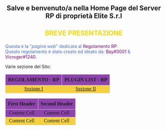 <style>
h2 {text-align: center;}
h4 {text-align: center;}
bold {color:#800080;}
table {
  font-family: Nunito;
  border-collapse: collapse;
  width: 100%;
}
  
tr, th {
  border: 1px solid #dddddd;
  background-color: #8E44AD;
  text-align: center;
  padding: 8px;
}

tr:nth-child(even) {
  background-color: #F4D03F;
  text-align: center;
}
</style>

<center><h2>Salve e benvenuto/a nella Home Page del Server RP di proprietà Elite S.r.l</h2></center>

<h2><b><p style="color:#FFD700;">BREVE PRESENTAZIONE</p></b></h2>
<p style="color:#4169E1;">Questa è la "<i>pagina web</i>" dedicata al <bold>Regolamento RP</bold>.
<br>Questo regolamento è stato creato ed ideato da: <bold>Bay#0001</bold> & <bold>Vicroger#1240</bold>.
<br>

Varie sezione del Sito:
<table style="width:100%">
  <tr>
    <th>REGOLAMENTO - RP</th>
    <th>PLUGIN LIST - RP</th>
  </tr>
  <tr>
    <td><a href="https://elitescp.github.io/ServerRP/Regolamento" target="_blank">Sezione I</a></td>
    <td><a href="https://elitescp.github.io/ServerRP/Plugin List" target="_blank">Sezione II</a></td>
  </tr>
</table>

| First Header  | Second Header |
| ------------- | ------------- |
| Content Cell  | Content Cell  |
| Content Cell  | Content Cell  |
